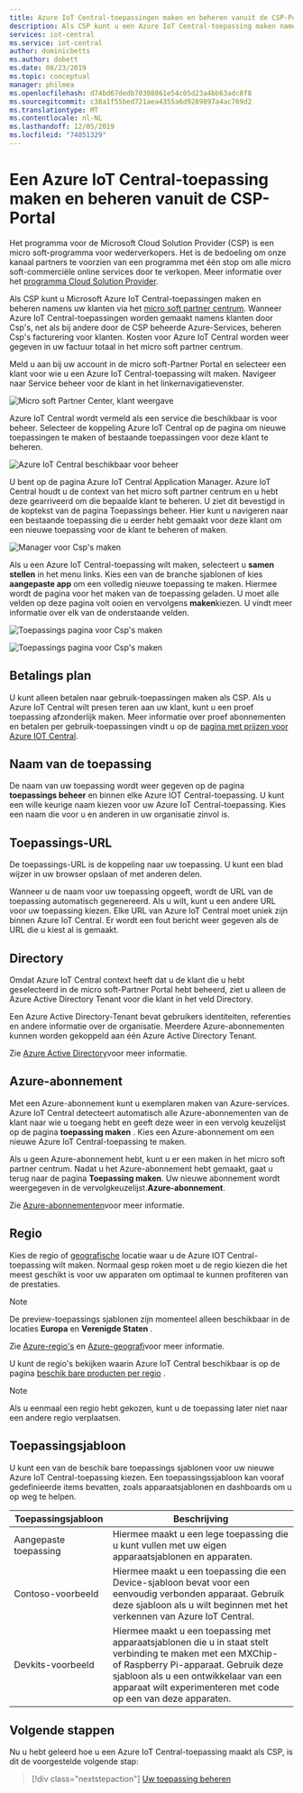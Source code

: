 ```yaml
---
title: Azure IoT Central-toepassingen maken en beheren vanuit de CSP-Portal | Microsoft Docs
description: Als CSP kunt u een Azure IoT Central-toepassing maken namens uw klant.
services: iot-central
ms.service: iot-central
author: dominicbetts
ms.author: dobett
ms.date: 08/23/2019
ms.topic: conceptual
manager: philmea
ms.openlocfilehash: d74bd67dedb70308061e54c05d23a4bb63adc8f8
ms.sourcegitcommit: c38a1f55bed721aea4355a6d9289897a4ac769d2
ms.translationtype: MT
ms.contentlocale: nl-NL
ms.lasthandoff: 12/05/2019
ms.locfileid: "74851329"
---
```

# <a name="create-and-manage-an-azure-iot-central-application-from-the-csp-portal"></a>Een Azure IoT Central-toepassing maken en beheren vanuit de CSP-Portal

Het programma voor de Microsoft Cloud Solution Provider (CSP) is een micro soft-programma voor wederverkopers. Het is de bedoeling om onze kanaal partners te voorzien van een programma met één stop om alle micro soft-commerciële online services door te verkopen. Meer informatie over het [programma Cloud Solution Provider](https://partner.microsoft.com/cloud-solution-provider).

Als CSP kunt u Microsoft Azure IoT Central-toepassingen maken en beheren namens uw klanten via het [micro soft partner centrum](https://partnercenter.microsoft.com/partner/home). Wanneer Azure IoT Central-toepassingen worden gemaakt namens klanten door Csp's, net als bij andere door de CSP beheerde Azure-Services, beheren Csp's facturering voor klanten. Kosten voor Azure IoT Central worden weer gegeven in uw factuur totaal in het micro soft partner centrum.

Meld u aan bij uw account in de micro soft-Partner Portal en selecteer een klant voor wie u een Azure IoT Central-toepassing wilt maken. Navigeer naar Service beheer voor de klant in het linkernavigatievenster.

![Micro soft Partner Center, klant weergave](media/howto-create-application-csp/image1.png)

Azure IoT Central wordt vermeld als een service die beschikbaar is voor beheer. Selecteer de koppeling Azure IoT Central op de pagina om nieuwe toepassingen te maken of bestaande toepassingen voor deze klant te beheren.

![Azure IoT Central beschikbaar voor beheer](media/howto-create-application-csp/image2.png)

U bent op de pagina Azure IoT Central Application Manager. Azure IoT Central houdt u de context van het micro soft partner centrum en u hebt deze gearriveerd om die bepaalde klant te beheren. U ziet dit bevestigd in de koptekst van de pagina Toepassings beheer. Hier kunt u navigeren naar een bestaande toepassing die u eerder hebt gemaakt voor deze klant om een nieuwe toepassing voor de klant te beheren of maken.

![Manager voor Csp's maken](media/howto-create-application-csp/image3.png)

Als u een Azure IoT Central-toepassing wilt maken, selecteert u **samen stellen** in het menu links. Kies een van de branche sjablonen of kies **aangepaste app** om een volledig nieuwe toepassing te maken. Hiermee wordt de pagina voor het maken van de toepassing geladen. U moet alle velden op deze pagina volt ooien en vervolgens **maken**kiezen. U vindt meer informatie over elk van de onderstaande velden.

![Toepassings pagina voor Csp's maken](media/howto-create-application-csp/image4.png)

![Toepassings pagina voor Csp's maken](media/howto-create-application-csp/image4-1.png)

## <a name="payment-plan"></a>Betalings plan

U kunt alleen betalen naar gebruik-toepassingen maken als CSP. Als u Azure IoT Central wilt presen teren aan uw klant, kunt u een proef toepassing afzonderlijk maken. Meer informatie over proef abonnementen en betalen per gebruik-toepassingen vindt u op de [pagina met prijzen voor Azure IOT Central](https://azure.microsoft.com/pricing/details/iot-central/).

## <a name="application-name"></a>Naam van de toepassing

De naam van uw toepassing wordt weer gegeven op de pagina **toepassings beheer** en binnen elke Azure IOT Central-toepassing. U kunt een wille keurige naam kiezen voor uw Azure IoT Central-toepassing. Kies een naam die voor u en anderen in uw organisatie zinvol is.

## <a name="application-url"></a>Toepassings-URL

De toepassings-URL is de koppeling naar uw toepassing. U kunt een blad wijzer in uw browser opslaan of met anderen delen.

Wanneer u de naam voor uw toepassing opgeeft, wordt de URL van de toepassing automatisch gegenereerd. Als u wilt, kunt u een andere URL voor uw toepassing kiezen. Elke URL van Azure IoT Central moet uniek zijn binnen Azure IoT Central. Er wordt een fout bericht weer gegeven als de URL die u kiest al is gemaakt.

## <a name="directory"></a>Directory

Omdat Azure IoT Central context heeft dat u de klant die u hebt geselecteerd in de micro soft-Partner Portal hebt beheerd, ziet u alleen de Azure Active Directory Tenant voor die klant in het veld Directory. 

Een Azure Active Directory-Tenant bevat gebruikers identiteiten, referenties en andere informatie over de organisatie. Meerdere Azure-abonnementen kunnen worden gekoppeld aan één Azure Active Directory Tenant.

Zie [Azure Active Directory](https://docs.microsoft.com/azure/active-directory/)voor meer informatie.

## <a name="azure-subscription"></a>Azure-abonnement

Met een Azure-abonnement kunt u exemplaren maken van Azure-services. Azure IoT Central detecteert automatisch alle Azure-abonnementen van de klant naar wie u toegang hebt en geeft deze weer in een vervolg keuzelijst op de pagina **toepassing maken** . Kies een Azure-abonnement om een nieuwe Azure IoT Central-toepassing te maken.

Als u geen Azure-abonnement hebt, kunt u er een maken in het micro soft partner centrum. Nadat u het Azure-abonnement hebt gemaakt, gaat u terug naar de pagina **Toepassing maken**. Uw nieuwe abonnement wordt weergegeven in de vervolgkeuzelijst.**Azure-abonnement**.

Zie [Azure-abonnementen](https://docs.microsoft.com/azure/guides/developer/azure-developer-guide#understanding-accounts-subscriptions-and-billing)voor meer informatie.

## <a name="region"></a>Regio

Kies de regio of [geografische](https://azure.microsoft.com/global-infrastructure/geographies/) locatie waar u de Azure IOT Central-toepassing wilt maken. Normaal gesp roken moet u de regio kiezen die het meest geschikt is voor uw apparaten om optimaal te kunnen profiteren van de prestaties.

> [!NOTE]
> De preview-toepassings sjablonen zijn momenteel alleen beschikbaar in de locaties **Europa** en **Verenigde Staten** .

Zie [Azure-regio's](https://azure.microsoft.com/global-infrastructure/regions/) en [Azure-geografi](https://azure.microsoft.com/global-infrastructure/geographies/)voor meer informatie.

U kunt de regio's bekijken waarin Azure IoT Central beschikbaar is op de pagina [beschik bare producten per regio](https://azure.microsoft.com/global-infrastructure/services/?products=iot-central) .

> [!Note]
> Als u eenmaal een regio hebt gekozen, kunt u de toepassing later niet naar een andere regio verplaatsen.

## <a name="application-template"></a>Toepassingsjabloon

U kunt een van de beschik bare toepassings sjablonen voor uw nieuwe Azure IoT Central-toepassing kiezen. Een toepassingssjabloon kan vooraf gedefinieerde items bevatten, zoals apparaatsjablonen en dashboards om u op weg te helpen.

| Toepassingsjabloon | Beschrijving |
| -------------------- | ----------- |
| Aangepaste toepassing   | Hiermee maakt u een lege toepassing die u kunt vullen met uw eigen apparaatsjablonen en apparaten. |
| Contoso-voorbeeld       | Hiermee maakt u een toepassing die een Device-sjabloon bevat voor een eenvoudig verbonden apparaat. Gebruik deze sjabloon als u wilt beginnen met het verkennen van Azure IoT Central. |
| Devkits-voorbeeld       | Hiermee maakt u een toepassing met apparaatsjablonen die u in staat stelt verbinding te maken met een MXChip- of Raspberry Pi-apparaat. Gebruik deze sjabloon als u een ontwikkelaar van een apparaat wilt experimenteren met code op een van deze apparaten. |

## <a name="next-steps"></a>Volgende stappen

Nu u hebt geleerd hoe u een Azure IoT Central-toepassing maakt als CSP, is dit de voorgestelde volgende stap:

> [!div class="nextstepaction"]
> [Uw toepassing beheren](howto-administer.md)
